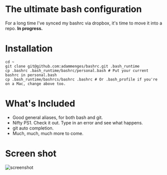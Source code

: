 The ultimate bash configuration
===============================

For a long time I've synced my bashrc via dropbox, it's time to move it into a repo. **In progress.**


Installation
============

    cd ~
    git clone git@github.com:adammenges/bashrc.git .bash_runtime
    cp .bashrc .bash_runtime/bashrc/personal.bash # Put your current bashrc in personal.bash
    cp .bash_runtime/bashrcs/bashrc .bashrc # Or .bash_profile if you're on a Mac, change above too.


What's Included
===============

 * Good general aliases, for both bash and git.
 * Nifty PS1. Check it out. Type in an error and see what happens.
 * git auto completion.
 * Much, much, much more to come.


Screen shot
===========

![screenshot](http://adammenges.com/images/github/bashrc.png)


